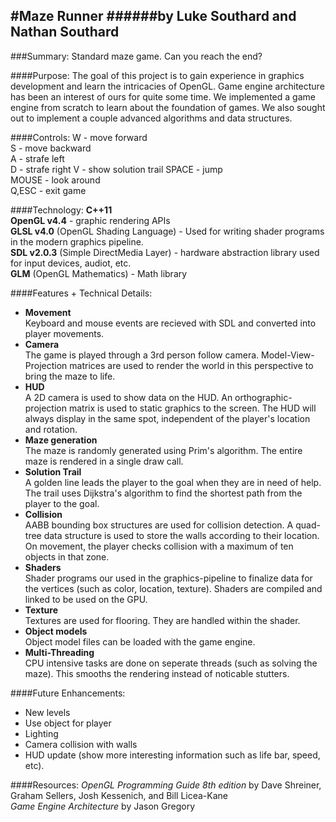 
#Maze Runner
######by Luke Southard and Nathan Southard
--------------------------
###Summary:
Standard maze game. Can you reach the end?

####Purpose: 
The goal of this project is to gain experience in graphics development and learn the intricacies of OpenGL.  Game engine architecture has been an interest of ours for quite some time.  We implemented a game engine from scratch to learn about the foundation of games.  We also sought out to implement a couple advanced algorithms and data structures. 

####Controls:
W - move forward  
S - move backward  
A - strafe left  
D - strafe right
V - show solution trail
SPACE - jump  
MOUSE - look around  
Q,ESC - exit game  

####Technology:
**C++11**  
**OpenGL v4.4** - graphic rendering  APIs  
**GLSL v4.0** (OpenGL Shading Language) - Used for writing shader programs in the modern graphics pipeline.  
**SDL v2.0.3** (Simple DirectMedia Layer) - hardware abstraction library used for input devices, audiot, etc.  
**GLM** (OpenGL Mathematics) - Math library  

####Features + Technical Details:
- **Movement**  
  Keyboard and mouse events are recieved with SDL and converted into player movements.   
- **Camera**  
  The game is played through a 3rd person follow camera. Model-View-Projection matrices are used to render the world in this perspective to bring the maze to life.
- **HUD**  
A 2D camera is used to show data on the HUD.  An orthographic-projection matrix is used to static graphics to the screen.  The HUD will always display in the same spot, independent of the player's location and rotation.
- **Maze generation**  
The maze is randomly generated using Prim's algorithm.  The entire maze is rendered in a single draw call.
- **Solution Trail**  
  A golden line leads the player to the goal when they are in need of help. The trail uses Dijkstra's algorithm to find the shortest path from the player to the goal.
- **Collision**  
  AABB bounding box structures are used for collision detection.  A quad-tree data structure is used to store the walls according to their location.  On movement, the player checks collision with a maximum of ten objects in that zone.
- **Shaders**  
  Shader programs our used in the graphics-pipeline to finalize data for the vertices (such as color, location, texture). Shaders are compiled and linked to be used on the GPU.
- **Texture**  
  Textures are used for flooring.  They are handled within the shader.  
- **Object models**  
  Object model files can be loaded with the game engine.
- **Multi-Threading**  
  CPU intensive tasks are done on seperate threads (such as solving the maze).  This smooths the rendering instead of noticable stutters.

####Future Enhancements:
- New levels
- Use object for player
- Lighting
- Camera collision with walls
- HUD update (show more interesting information such as life bar, speed, etc).

####Resources:
*OpenGL Programming Guide 8th edition* by Dave Shreiner, Graham Sellers, Josh Kessenich, and Bill Licea-Kane  
*Game Engine Architecture* by Jason Gregory
